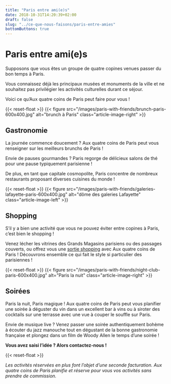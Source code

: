 ```yaml
---
title: "Paris entre ami(e)s"
date: 2018-10-31T14:20:39+02:00
draft: false
slug: "../ce-que-nous-faisons/paris-entre-amies"
bottomButtons: true
---
```


# Paris entre ami(e)s

Supposons que vous êtes un groupe de quatre copines venues passer du bon temps à Paris.

Vous connaissez déjà les principaux musées et monuments de la ville et ne souhaitez pas privilégier les activités culturelles durant ce séjour.

Voici ce qu’Aux quatre coins de Paris peut faire pour vous !

{{< reset-float >}}
{{< figure src="/images/paris-with-friends/brunch-paris-600x400.jpg"
alt="brunch à Paris" class="article-image-right" >}}

## Gastronomie

La journée commence doucement ? Aux quatre coins de Paris peut vous renseigner sur les meilleurs brunchs de Paris !

Envie de pauses gourmandes ? Paris regorge de délicieux salons de thé pour une pause typiquement parisienne !

De plus, en tant que capitale cosmopolite, Paris concentre de nombreux restaurants proposant diverses cuisines du monde !

{{< reset-float >}}
{{< figure src="/images/paris-with-friends/galeries-lafayette-paris-600x400.jpg"
alt="dôme des galeries Lafayette" class="article-image-left" >}}

## Shopping

S’il y a bien une activité que vous ne pouvez éviter entre copines à Paris, c’est bien le shopping !

Venez lécher les vitrines des Grands Magasins parisiens ou des passages couverts, ou offrez vous une [sortie shopping](https://aux-quatre-coins-de-paris.fr/fr/se-promener/shopping-mode-a-paris/) avec Aux quatre coins de Paris ! Découvrons ensemble ce qui fait le style si particulier des parisiennes !

{{< reset-float >}}
{{< figure src="/images/paris-with-friends/night-club-paris-600x400.jpg"
alt="Paris la nuit" class="article-image-right" >}}

## Soirées

Paris la nuit, Paris magique ! Aux quatre coins de Paris peut vous planifier une soirée à déguster du vin dans un excellent bar à vins ou à siroter des cocktails sur une terrasse avec une vue à couper le souffle sur Paris.

Envie de musique live ? Venez passer une soirée authentiquement bohème à écouter du jazz manouche tout en dégustant de la bonne gastronomie française et plongez dans un film de Woody Allen le temps d’une soirée !


**Vous avez saisi l’idée ? Alors contactez-nous !**


{{< reset-float >}}

*Les activités réservées en plus font l’objet d’une seconde facturation. Aux quatre coins de Paris planifie et réserve pour vous vos activités sans prendre de commission.*
